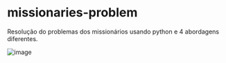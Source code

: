 # missionaries-problem
Resolução do problemas dos missionários usando python e 4 abordagens diferentes.

![image](https://github.com/claudiney63/missionaries-problem/assets/40923082/6560c8e4-a214-489e-b0c7-3728dd739810)
